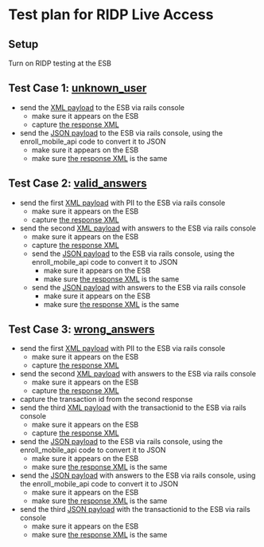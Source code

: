 # Test plan for RIDP Live Access

## Setup

Turn on RIDP testing at the ESB

## Test Case 1: [unknown_user](https://github.com/dchealthlink/HBX-mobile-app-APIs/tree/master/static/ridp/live_test/unknown_user)
- send the [XML payload](https://raw.githubusercontent.com/dchealthlink/HBX-mobile-app-APIs/master/static/ridp/live_test/unknown_user/soap.request.xml) to the ESB via rails console
  - make sure it appears on the ESB
  - capture [the response XML](https://github.com/dchealthlink/HBX-mobile-app-APIs/blob/master/static/ridp/live_test/unknown_user/soap.response.xml)
- send the [JSON payload](https://raw.githubusercontent.com/dchealthlink/HBX-mobile-app-APIs/master/static/ridp/live_test/unknown_user/converted.request.json) to the ESB via rails console, using the enroll_mobile_api code to convert it to JSON 
  - make sure it appears on the ESB
  - make sure [the response XML](https://github.com/dchealthlink/HBX-mobile-app-APIs/blob/master/static/ridp/live_test/unknown_user/soap.response.xml) is the same

## Test Case 2: [valid_answers](https://github.com/dchealthlink/HBX-mobile-app-APIs/tree/master/static/ridp/live_test/valid_answers)
- send the first [XML payload](https://raw.githubusercontent.com/dchealthlink/HBX-mobile-app-APIs/master/static/ridp/live_test/valid_answers/soap.request.xml) with PII to the ESB via rails console
  - make sure it appears on the ESB
  - capture [the response XML](https://raw.githubusercontent.com/dchealthlink/HBX-mobile-app-APIs/master/static/ridp/live_test/valid_answers/soap.response.xml)
- send the second [XML payload](https://raw.githubusercontent.com/dchealthlink/HBX-mobile-app-APIs/master/static/ridp/live_test/valid_answers/soap.answers.request.xml) with answers to the ESB via rails console
  - make sure it appears on the ESB
  - capture [the response XML](https://raw.githubusercontent.com/dchealthlink/HBX-mobile-app-APIs/master/static/ridp/live_test/valid_answers/soap.response.answers.xml)
  - send the [JSON payload](https://raw.githubusercontent.com/dchealthlink/HBX-mobile-app-APIs/master/static/ridp/live_test/valid_answers/converted.request.json) to the ESB via rails console, using the enroll_mobile_api code to convert it to JSON
    - make sure it appears on the ESB
    - make sure [the response XML](https://raw.githubusercontent.com/dchealthlink/HBX-mobile-app-APIs/master/static/ridp/live_test/valid_answers/soap.response.xml) is the same
  - send the [JSON payload](https://raw.githubusercontent.com/dchealthlink/HBX-mobile-app-APIs/master/static/ridp/live_test/valid_answers/converted.answers.request.json) with answers to the ESB via rails console
    - make sure it appears on the ESB
    - make sure [the response XML](https://raw.githubusercontent.com/dchealthlink/HBX-mobile-app-APIs/master/static/ridp/live_test/valid_answers/soap.response.answers.xml) is the same
  
## Test Case 3: [wrong_answers](https://github.com/dchealthlink/HBX-mobile-app-APIs/tree/master/static/ridp/live_test/wrong_answers)
- send the first [XML payload](https://raw.githubusercontent.com/dchealthlink/HBX-mobile-app-APIs/master/static/ridp/live_test/wrong_answers/soap.request.xml) with PII to the ESB via rails console
  - make sure it appears on the ESB
  - capture [the response XML](https://raw.githubusercontent.com/dchealthlink/HBX-mobile-app-APIs/master/static/ridp/live_test/wrong_answers/soap.response.xml)
- send the second [XML payload](https://raw.githubusercontent.com/dchealthlink/HBX-mobile-app-APIs/master/static/ridp/live_test/wrong_answers/soap.answers.request.xml) with answers to the ESB via rails console
  - make sure it appears on the ESB
  - capture [the response XML](https://raw.githubusercontent.com/dchealthlink/HBX-mobile-app-APIs/master/static/ridp/live_test/wrong_answers/soap.response.answers.xml)
- capture the transaction id from the second response
- send the third [XML payload](https://raw.githubusercontent.com/dchealthlink/HBX-mobile-app-APIs/master/static/ridp/live_test/wrong_answers/soap.override.request.xml) with the transactionid to the ESB via rails console
  - make sure it appears on the ESB
  - capture [the response XML](https://raw.githubusercontent.com/dchealthlink/HBX-mobile-app-APIs/master/static/ridp/live_test/wrong_answers/soap.override.response.xml)
- send the [JSON payload](https://raw.githubusercontent.com/dchealthlink/HBX-mobile-app-APIs/master/static/ridp/live_test/wrong_answers/converted.request.json) to the ESB via rails console, using the enroll_mobile_api code to convert it to JSON
  - make sure it appears on the ESB
  - make sure [the response XML](https://raw.githubusercontent.com/dchealthlink/HBX-mobile-app-APIs/master/static/ridp/live_test/wrong_answers/soap.response.xml) is the same
- send the [JSON payload](https://raw.githubusercontent.com/dchealthlink/HBX-mobile-app-APIs/master/static/ridp/live_test/wrong_answers/converted.answers.request.json) with answers to the ESB via rails console, using the enroll_mobile_api code to convert it to JSON
  - make sure it appears on the ESB
  - make sure [the response XML](https://raw.githubusercontent.com/dchealthlink/HBX-mobile-app-APIs/master/static/ridp/live_test/wrong_answers/soap.response.answers.xml) is the same
- send the third [JSON payload](https://raw.githubusercontent.com/dchealthlink/HBX-mobile-app-APIs/master/static/ridp/live_test/wrong_answers/converted.override.request.json) with the transactionid to the ESB via rails console
  - make sure it appears on the ESB
  - make sure [the response XML](https://raw.githubusercontent.com/dchealthlink/HBX-mobile-app-APIs/master/static/ridp/live_test/wrong_answers/soap.override.response.xml) is the same